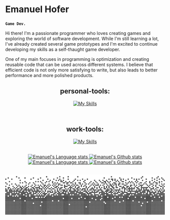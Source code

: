 # Emanuel Hofer

**`Game Dev.`**

Hi there! I'm a passionate programmer who loves creating games and exploring the world of software development. While I'm still learning a lot, I've already created several game prototypes and I'm excited to continue developing my skills as a self-thaught game developer.

One of my main focuses in programming is optimization and creating reusable code that can be used across different systems. I believe that efficient code is not only more satisfying to write, but also leads to better performance and more polished products.

<div align="center">
  
## personal-tools:
[![My Skills](https://skillicons.dev/icons?i=godot,unreal,cpp,unity,visualstudio,dotnet,gamemakerstudio,blender,autocad,ableton)](https://skillicons.dev)

<br />

## work-tools:
[![My Skills](https://skillicons.dev/icons?i=html,css,js,angular,react,bootstrap,vscode,idea,java,py,github)](https://skillicons.dev)
</div>

 <br />

<div align="center">

  <!-- Dark Mode -->
  <div align="center"> 
    <a href="https://github.com/anuraghazra/github-readme-stats#gh-dark-mode-only">
      <img height=185 src="https://github-readme-stats.vercel.app/api/top-langs/?username=HoferEmanuel&layout=compact&langs_count=10&hide_border=true&role=owner,collaborator&theme=aura_dark#gh-dark-mode-only"   alt="Emanuel's Language stats" />
    </a>
    <a href="https://github.com/anuraghazra/github-readme-stats#gh-dark-mode-only">
      <img height=185 src="https://github-readme-stats.vercel.app/api?username=HoferEmanuel&count_private=true&line_height=28&hide_border=true&include_all_commits=true&role=owner,collaborator&exclude_repo=github-readme-stats&show_icons=true&theme=aura_dark#gh-dark-mode-only" alt="Emanuel's Github stats" />
    </a>
  </div>
  <!-- Light Mode -->
  <div align="center"> 
    <a href="https://github.com/anuraghazra/github-readme-stats#gh-light-mode-only">
      <img height=185 src="https://github-readme-stats.vercel.app/api/top-langs/?username=HoferEmanuel&layout=compact&langs_count=10&hide_border=true&role=owner,collaborator&theme=buefy#gh-light-mode-only" alt="Emanuel's Language stats" />
    </a>
    <a href="https://github.com/anuraghazra/github-readme-stats#gh-light-mode-only">
      <img filter=Invert(100%) height=185 src="https://github-readme-stats.vercel.app/api?username=HoferEmanuel&show_icons=true&count_private=true&line_height=28&hide_border=true&include_all_commits=true&role=owner,collaborator&exclude_repo=github-readme-stats&theme=buefy#gh-light-mode-only" alt="Emanuel's Github stats" />
    </a>
  </div>
</div>

<br />

![PixelFloor](Images/PixelFloor.png)
